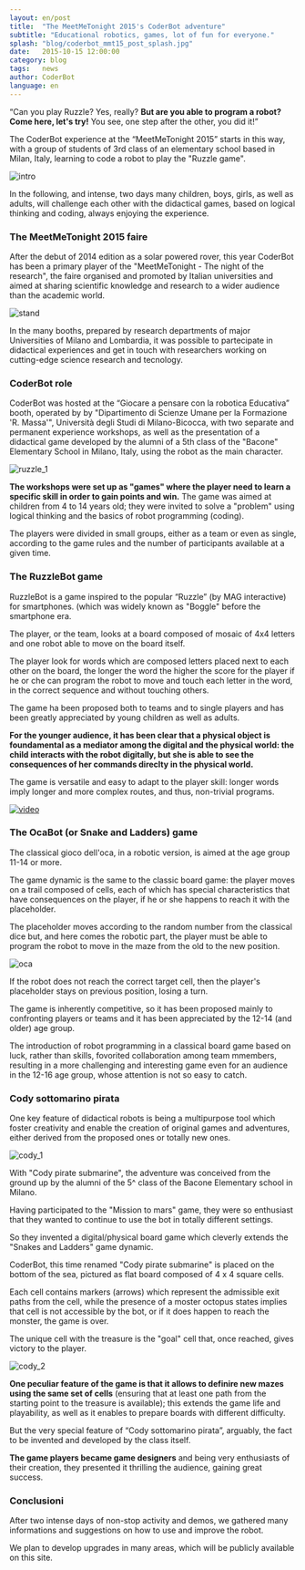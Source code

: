```yaml
---
layout: en/post
title:  "The MeetMeTonight 2015's CoderBot adventure"
subtitle: "Educational robotics, games, lot of fun for everyone."
splash: "blog/coderbot_mmt15_post_splash.jpg"
date:   2015-10-15 12:00:00
category: blog
tags:   news
author: CoderBot
language: en
---
```

“Can you play Ruzzle? Yes, really? **But are you able to program a robot? Come here, let's try!** You see, one step after the other, you did it!”

The CoderBot experience at the “MeetMeTonight 2015” starts in this way, with a group of students of 3rd class of an elementary school based in Milan, Italy, learning to code a robot to play the "Ruzzle game". 

![intro]({{site.baseurl}}/img/blog/coderbot_mmt15_intro.jpg)

In the following, and intense, two days many children, boys, girls, as well as adults, will challenge each other with the didactical games, based on logical thinking and coding, always enjoying the experience.

### The MeetMeTonight 2015 faire
After the debut of 2014 edition as a solar powered rover, this year CoderBot has been a primary player of the "MeetMeTonight - The night of the research", the faire organised and promoted by Italian universities and aimed at sharing scientific knowledge and research to a wider audience than the academic world.

![stand]({{site.baseurl}}/img/blog/coderbot_mmt15_stand.jpg)

In the many booths, prepared by research departments of major Universities of Milano and Lombardia, it was possible to partecipate in didactical experiences and get in touch with researchers working on cutting-edge science research and tecnology. 

### CoderBot role
CoderBot was hosted at the “Giocare a pensare con la robotica Educativa” booth, operated by by "Dipartimento di Scienze Umane per la Formazione 'R. Massa'", Università degli Studi di Milano-Bicocca, with two separate and permanent experience workshops, as well as the presentation of a didactical game developed by the alumni of a 5th class of the "Bacone" Elementary School in Milano, Italy, using the robot as the main character.

![ruzzle_1]({{site.baseurl}}/img/blog/coderbot_mmt15_ruzzle.jpg)

**The workshops were set up as "games" where the player need to learn a specific skill in order to gain points and win.** The game was aimed at children from 4 to 14 years old; they were invited to solve a "problem" using logical thinking and the basics of robot programming (coding).

The players were divided in small groups, either as a team or even as single, according to the game rules and the number of participants available at a given time.
 
### The RuzzleBot game
RuzzleBot is a game inspired to the popular “Ruzzle” (by MAG interactive) for smartphones. (which was widely known as "Boggle" before the smartphone era.

The player, or the team, looks at a board composed of mosaic of 4x4 letters and one robot able to move on the board itself.

The player look for words which are composed letters placed next to each other on the board, the longer the word the higher the score for the player if he or che can program the robot to move and touch each letter in the word, in the correct sequence and without touching others.

The game ha been proposed both to teams and to single players and has been greatly appreciated by young children as well as adults. 

**For the younger audience, it has been clear that a physical object is foundamental as a mediator among the digital and the physical world: the child interacts with the robot digitally, but she is able to see the consequences of her commands direclty in the physical world.**

The game is versatile and easy to adapt to the player skill: longer words imply longer and more complex routes, and thus, non-trivial programs.

[![video](https://img.youtube.com/vi/ZgcMTk3ZA1o/0.jpg)](https://www.youtube.com/watch?v=ZgcMTk3ZA1o)

### The OcaBot (or Snake and Ladders) game
The classical gioco dell'oca, in a robotic version, is aimed at the age group 11-14 or more.

The game dynamic is the same to the classic board game: the player moves on a trail composed of cells, each of which has special characteristics that have consequences on the player, if he or she happens to reach it with the placeholder.

The placeholder moves according to the random number from the classical dice but, and here comes the robotic part, the player must be able to program the robot to move in the maze from the old to the new position.

![oca]({{site.baseurl}}/img/blog/coderbot_mmt15_oca.jpg)

If the robot does not reach the correct target cell, then the player's placeholder stays on previous position, losing a turn.

The game is inherently competitive, so it has been proposed mainly to confronting players or teams and it has been appreciated by the 12-14 (and older) age group.

The introduction of robot programming in a classical board game based on luck, rather than skills, fovorited collaboration among team mmembers, resulting in a more challenging and interesting game even for an audience in the 12-16 age group, whose attention is not so easy to catch.

### Cody sottomarino pirata
One key feature of didactical robots is being a multipurpose tool which foster creativity and enable the creation of original games and adventures, either derived from the proposed ones or totally new ones.

![cody_1]({{site.baseurl}}/img/blog/coderbot_mmt15_cody_1.jpg)

With "Cody pirate submarine", the adventure was conceived from the ground up by the alumni of the 5^ class of the Bacone Elementary school in Milano.

Having participated to the "Mission to mars" game, they were so enthusiast that they wanted to continue to use the bot in totally different settings.

So they invented a digital/physical board game which cleverly extends the "Snakes and Ladders" game dynamic.

CoderBot, this time renamed "Cody pirate submarine" is placed on the bottom of the sea, pictured as flat board composed of 4 x 4 square cells. 

Each cell contains markers (arrows) which represent the admissible exit paths from the cell, while the presence of a moster octopus states implies that cell is not accessible by the bot, or if it does happen to reach the monster, the game is over.

The unique cell with the treasure is the "goal" cell that, once reached, gives victory to the player.

![cody_2]({{site.baseurl}}/img/blog/coderbot_mmt15_cody_2.jpg)

**One peculiar feature of the game is that it allows to definire new mazes using the same set of cells** (ensuring that at least one path from the starting point to the treasure is available); this extends the game life and playability, as well as it enables to prepare boards with different difficulty.

But the very special feature of “Cody sottomarino pirata”, arguably, the fact to be invented and developed by the class itself.

**The game players became game designers** and being very enthusiasts of their creation, they presented it thrilling the audience, gaining great success.

### Conclusioni
After two intense days of non-stop activity and demos, we gathered many informations and suggestions on how to use and improve the robot.

We plan to develop upgrades in many areas, which will be publicly available on this site.
